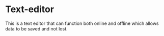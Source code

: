 # Text-editor

This is a text editor that can function both online and offline which allows data to be saved and not lost. 
